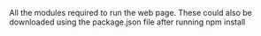 All the modules required to run the web page. These could also be downloaded using the package.json file after running 
npm install 
